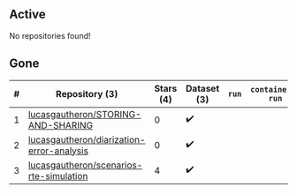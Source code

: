 ## Active
No repositories found!

## Gone
| # | Repository (3) | Stars (4) | Dataset (3) | `run` | `containers-run` |
| --- | --- | --- | --- | --- | --- |
| 1 | [lucasgautheron/STORING-AND-SHARING](https://github.com/lucasgautheron/STORING-AND-SHARING) | 0 | :heavy_check_mark: |  |  |
| 2 | [lucasgautheron/diarization-error-analysis](https://github.com/lucasgautheron/diarization-error-analysis) | 0 | :heavy_check_mark: |  |  |
| 3 | [lucasgautheron/scenarios-rte-simulation](https://github.com/lucasgautheron/scenarios-rte-simulation) | 4 | :heavy_check_mark: |  |  |
